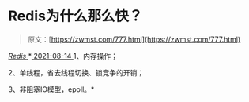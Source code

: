 <!--yml
category: 未分类
date: 0001-01-01 00:00:00
--->

# Redis为什么那么快？

> 原文：[https://zwmst.com/777.html](https://zwmst.com/777.html)

   [ *Redis* ](https://zwmst.com/redis)*[ <time datetime="2021-08-14T08:08:05+08:00"> 2021-08-14 </time> ](https://zwmst.com/777.html)  1、内存操作；

2、单线程，省去线程切换、锁竞争的开销；

3、非阻塞IO模型，epoll。*